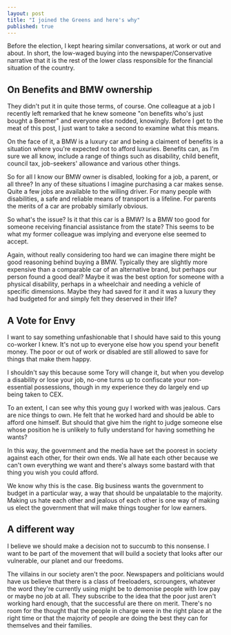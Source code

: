 ```yaml
---
layout: post
title: "I joined the Greens and here's why"
published: true
---
```


Before the election, I kept hearing similar conversations, at work or out and about. In short, the low-waged buying into the newspaper/Conservative narrative that it is the rest of the lower class responsible for the financial situation of the country.

## On Benefits and BMW ownership

They didn't put it in quite those terms, of course. One colleague at a job I recently left remarked that he knew someone "on benefits who's just bought a Beemer" and everyone else nodded, knowingly. Before I get to the meat of this post, I just want to take a second to examine what this means.

On the face of it, a BMW is a luxury car and being a claiment of benefits is a situation where you're expected not to afford luxuries. Benefits can, as I'm sure we all know, include a range of things such as disability, child benefit, council tax, job-seekers' allowance and various other things.

So for all I know our BMW owner is disabled, looking for a job, a parent, or all three? In any of these situations I imagine purchasing a car makes sense. Quite a few jobs are available to the willing driver. For many people with disabilities, a safe and reliable means of transport is a lifeline. For parents the merits of a car are probably similarly obvious.

So what's the issue? Is it that this car is a BMW? Is a BMW too good for someone receiving financial assistance from the state? This seems to be what my former colleague was implying and everyone else seemed to accept.

Again, without really considering too hard we can imagine there might be good reasoning behind buying a BMW. Typically they are slightly more expensive than a comparable car of an alternative brand, but perhaps our person found a good deal? Maybe it was the best option for someone with a physical disability, perhaps in a wheelchair and needing a vehicle of specific dimensions. Maybe they had saved for it and it was a luxury they had budgeted for and simply felt they deserved in their life?

## A Vote for Envy

I want to say something unfashionable that I should have said to this young co-worker I knew. It's not up to everyone else how you spend your benefit money. The poor or out of work or disabled are still allowed to save for things that make them happy.

I shouldn't say this because some Tory will change it, but when you develop a disability or lose your job, no-one turns up to confiscate your non-essential possessions, though in my experience they do largely end up being taken to CEX.

To an extent, I can see why this young guy I worked with was jealous. Cars are nice things to own. He felt that he worked hard and should be able to afford one himself. But should that give him the right to judge someone else whose position he is unlikely to fully understand for having something he wants?

In this way, the government and the media have set the poorest in society against each other, for their own ends. We all hate each other because we can't own everything we want and there's always some bastard with that thing you wish you could afford.

We know why this is the case. Big business wants the government to budget in a particular way, a way that should be unpalatable to the majority. Making us hate each other and jealous of each other is one way of making us elect the government that will make things tougher for low earners.

## A different way

I believe we should make a decision not to succumb to this nonsense. I want to be part of the movement that will build a society that looks after our vulnerable, our planet and our freedoms.

The villains in our society aren't the poor. Newspapers and politicians would have us believe that there is a class of freeloaders, scroungers, whatever the word they're currently using might be to demonise people with low pay or maybe no job at all. They subscribe to the idea that the poor just aren't working hard enough, that the successful are there on merit. There's no room for the thought that the people in charge were in the right place at the right time or that the majority of people are doing the best they can for themselves and their families.

